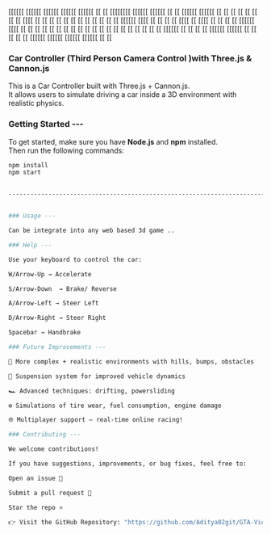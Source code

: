 


[[[[[[  [[[[[[  [[[[[[       [[[[[[  [[[[[[  [[    [[  [[[[[[[[  [[[[[[  [[[[[[  [[      [[      [[[[[[  [[[[[[
[[      [[  [[  [[  [[       [[      [[  [[  [[[[  [[      [[    [[  [[  [[  [[  [[      [[      [[      [[  [[
[[      [[[[[[  [[[[         [[      [[  [[  [[  [[[[      [[    [[[[    [[  [[  [[      [[      [[[[[[  [[[[
[[      [[  [[  [[  [[       [[      [[  [[  [[    [[      [[    [[  [[  [[  [[  [[      [[      [[      [[  [[
[[[[[[  [[  [[  [[  [[       [[[[[[  [[[[[[  [[    [[      [[    [[  [[  [[[[[[  [[[[[[  [[[[[[  [[[[[[  [[  [[
                                                            

### Car Controller (Third Person Camera Control )with Three.js & Cannon.js ###

This is a Car Controller built with Three.js + Cannon.js.  
It allows users to simulate driving a car inside a 3D environment with realistic physics.


### Getting Started ---

To get started, make sure you have **Node.js** and **npm** installed.  
Then run the following commands:

```bash
npm install
npm start


--------------------------------------------------------------------------------------------


### Usage ---

Can be integrate into any web based 3d game ..

### Help ---

Use your keyboard to control the car:

W/Arrow-Up → Accelerate

S/Arrow-Down  → Brake/ Reverse

A/Arrow-Left → Steer Left

D/Arrow-Right → Steer Right

Spacebar → Handbrake

### Future Improvements ---

🌄 More complex + realistic environments with hills, bumps, obstacles

🚗 Suspension system for improved vehicle dynamics

🏎️ Advanced techniques: drifting, powersliding

⚙️ Simulations of tire wear, fuel consumption, engine damage

🌐 Multiplayer support — real-time online racing!

### Contributing --- 

We welcome contributions!

If you have suggestions, improvements, or bug fixes, feel free to:

Open an issue 📌

Submit a pull request 🔀

Star the repo ⭐

👉 Visit the GitHub Repository: "https://github.com/Aditya02git/GTA-Vice-City-Car-Controller"
